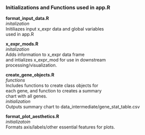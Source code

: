 ### Initializations and Functions used in app.R

**format_input_data.R**\
*initalization*\
Initiliazes input x_expr data and global variables\
used in app.R

**x_expr_mods.R**\
*initalization*\
Adds information to x_expr data frame\
and intializes x_expr_mod for use in downstream\
processing/visualization.

**create_gene_objects.R**\
*functions*\
Includes functions to create class objects for\
each gene, and function to creates a summary\
chart with all genes.\
*initialization*\
Outputs summary chart to data_intermediate/gene_stat_table.csv

**format_plot_aesthetics.R**\
*initializatoin*\
Formats axis/labels/other essential features for plots.